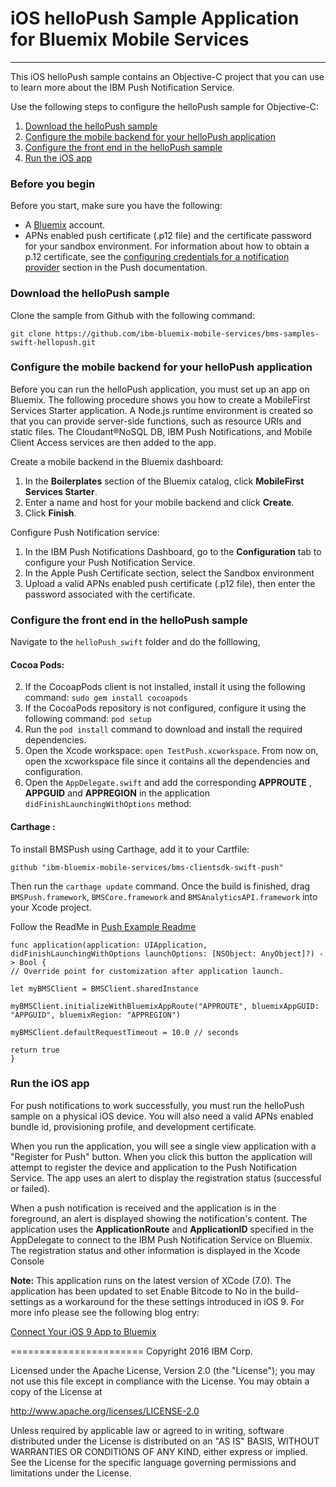 # iOS helloPush Sample Application for Bluemix Mobile Services
---
This iOS helloPush sample contains an Objective-C project that you can use to learn more about the IBM Push Notification Service. 

Use the following steps to configure the helloPush sample for Objective-C:

1. [Download the helloPush sample](#download-the-hellopush-sample)
2. [Configure the mobile backend for your helloPush application](#configure-the-mobile-backend-for-your-hellopush-application)
3. [Configure the front end in the helloPush sample](#configure-the-front-end-in-the-hellopush-sample)
4. [Run the iOS app](#run-the-ios-app)


### Before you begin
Before you start, make sure you have the following:

- A [Bluemix](http://bluemix.net) account.
- APNs enabled push certificate (.p12 file) and the certificate password for your sandbox environment. For information about how to obtain a p.12 certificate, see the [configuring credentials for a notification provider](https://www.ng.bluemix.net/docs/services/mobilepush/index.html#push_provider) section in the Push documentation.

### Download the helloPush sample
Clone the sample from Github with the following command:

```git clone https://github.com/ibm-bluemix-mobile-services/bms-samples-swift-hellopush.git```

### Configure the mobile backend for your helloPush application
Before you can run the helloPush application, you must set up an app on Bluemix.  The following procedure shows you how to create a MobileFirst Services Starter application. A Node.js runtime environment is created so that you can provide server-side functions, such as resource URIs and static files. The Cloudant®NoSQL DB, IBM Push Notifications, and Mobile Client Access services are then added to the app.

Create a mobile backend in the  Bluemix dashboard:

1.	In the **Boilerplates** section of the Bluemix catalog, click **MobileFirst Services Starter**.
2.	Enter a name and host for your mobile backend and click **Create**.
3.	Click **Finish**.

Configure Push Notification service:

1.	In the IBM Push Notifications Dashboard, go to the **Configuration** tab to configure your Push Notification Service.  
2.  In the Apple Push Certificate section, select the Sandbox environment
3.  Upload a valid APNs enabled push certificate (.p12 file), then enter the password associated with the certificate.

### Configure the front end in the helloPush sample

Navigate to the `helloPush_swift` folder and do the folllowing,

#### Cocoa Pods:

2. If the CocoapPods client is not installed, install it using the following command: `sudo gem install cocoapods`
3. If the CocoaPods repository is not configured, configure it using the following command: `pod setup`
4. Run the `pod install` command to download and install the required dependencies.
5. Open the Xcode workspace: `open TestPush.xcworkspace`. From now on, open the xcworkspace file since it contains all the dependencies and configuration.
6. Open the `AppDelegate.swift` and add the corresponding **APPROUTE** ,
**APPGUID** and **APPREGION** in the application `didFinishLaunchingWithOptions` method:


#### Carthage :

To install BMSPush using Carthage, add it to your Cartfile: 

```ogdl
github "ibm-bluemix-mobile-services/bms-clientsdk-swift-push"
```

Then run the `carthage update` command. Once the build is finished, drag `BMSPush.framework`, `BMSCore.framework` and `BMSAnalyticsAPI.framework` into your Xcode project. 

Follow the ReadMe in [Push Example Readme](https://github.com/ibm-bluemix-mobile-services/bms-samples-swift-hellopush/blob/master/README.md)

```
func application(application: UIApplication, didFinishLaunchingWithOptions launchOptions: [NSObject: AnyObject]?) -> Bool {
// Override point for customization after application launch.

let myBMSClient = BMSClient.sharedInstance

myBMSClient.initializeWithBluemixAppRoute("APPROUTE", bluemixAppGUID: "APPGUID", bluemixRegion: "APPREGION")

myBMSClient.defaultRequestTimeout = 10.0 // seconds

return true
}
```

### Run the iOS app
For push notifications to work successfully, you must run the helloPush sample on a physical iOS device. You will also need a valid APNs enabled bundle id, provisioning profile, and development certificate.

When you run the application, you will see a single view application with a "Register for Push" button. When you click this button the application will attempt to register the device and application to the Push Notification Service. The app uses an alert to display the registration status (successful or failed).

When a push notification is received and the application is in the foreground, an alert is displayed showing the notification's content. The application uses the **ApplicationRoute** and **ApplicationID** specified in the AppDelegate to connect to the IBM Push Notification Service on Bluemix. The registration status and other information is displayed  in the Xcode Console 


**Note:** This application runs on the latest version of XCode (7.0). The application has been updated to set Enable Bitcode to No in the build-settings as a workaround for the these settings introduced in iOS 9. For more info please see the following blog entry:

[Connect Your iOS 9 App to Bluemix](https://developer.ibm.com/bluemix/2015/09/16/connect-your-ios-9-app-to-bluemix/)

=======================
Copyright 2016 IBM Corp.

Licensed under the Apache License, Version 2.0 (the "License");
you may not use this file except in compliance with the License.
You may obtain a copy of the License at

http://www.apache.org/licenses/LICENSE-2.0

Unless required by applicable law or agreed to in writing, software
distributed under the License is distributed on an "AS IS" BASIS,
WITHOUT WARRANTIES OR CONDITIONS OF ANY KIND, either express or implied.
See the License for the specific language governing permissions and
limitations under the License.
